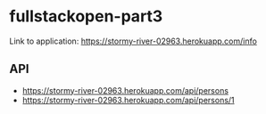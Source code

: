 # fullstackopen-part3

Link to application: <https://stormy-river-02963.herokuapp.com/info>

## API

- <https://stormy-river-02963.herokuapp.com/api/persons>
- <https://stormy-river-02963.herokuapp.com/api/persons/1>
